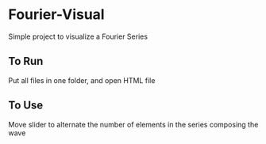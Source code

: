 # Fourier-Visual
Simple project to visualize a Fourier Series

<h2>To Run</h2>
Put all files in one folder, and open HTML file

<h2>To Use</h2>
Move slider to alternate the number of elements in the series composing the wave
